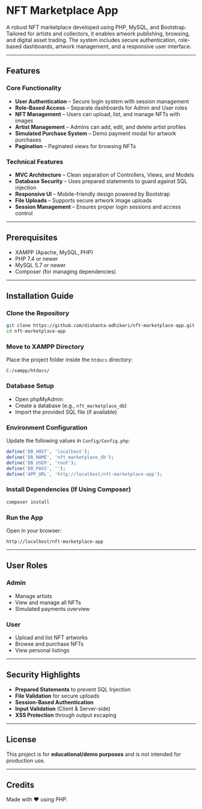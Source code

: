 # NFT Marketplace App

A robust NFT marketplace developed using PHP, MySQL, and Bootstrap. Tailored for artists and collectors, it enables artwork publishing, browsing, and digital asset trading. The system includes secure authentication, role-based dashboards, artwork management, and a responsive user interface.

---

## Features

### Core Functionality

- **User Authentication** – Secure login system with session management
- **Role-Based Access** – Separate dashboards for Admin and User roles
- **NFT Management** – Users can upload, list, and manage NFTs with images
- **Artist Management** – Admins can add, edit, and delete artist profiles
- **Simulated Purchase System** – Demo payment modal for artwork purchases
- **Pagination** – Paginated views for browsing NFTs

### Technical Features

- **MVC Architecture** – Clean separation of Controllers, Views, and Models
- **Database Security** – Uses prepared statements to guard against SQL injection
- **Responsive UI** – Mobile-friendly design powered by Bootstrap
- **File Uploads** – Supports secure artwork image uploads
- **Session Management** – Ensures proper login sessions and access control

---

## Prerequisites

- XAMPP (Apache, MySQL, PHP)
- PHP 7.4 or newer
- MySQL 5.7 or newer
- Composer (for managing dependencies)

---

## Installation Guide

### Clone the Repository

```bash
git clone https://github.com/dishanta-adhikari/nft-marketplace-app.git
cd nft-marketplace-app
```

### Move to XAMPP Directory

Place the project folder inside the `htdocs` directory:

```
C:/xampp/htdocs/
```

### Database Setup

- Open phpMyAdmin
- Create a database (e.g., `nft_marketplace_db`)
- Import the provided SQL file (if available)

### Environment Configuration

Update the following values in `Config/Config.php`:

```php
define('DB_HOST', 'localhost');
define('DB_NAME', 'nft_marketplace_db');
define('DB_USER', 'root');
define('DB_PASS', '');
define('APP_URL', 'http://localhost/nft-marketplace-app');
```

### Install Dependencies (If Using Composer)

```bash
composer install
```

### Run the App

Open in your browser:

```
http://localhost/nft-marketplace-app
```

---

## User Roles

### Admin

- Manage artists
- View and manage all NFTs
- Simulated payments overview

### User

- Upload and list NFT artworks
- Browse and purchase NFTs
- View personal listings

---

## Security Highlights

- **Prepared Statements** to prevent SQL Injection
- **File Validation** for secure uploads
- **Session-Based Authentication**
- **Input Validation** (Client & Server-side)
- **XSS Protection** through output escaping

---

## License

This project is for **educational/demo purposes** and is not intended for production use.

---

## Credits

Made with ❤️ using PHP.
